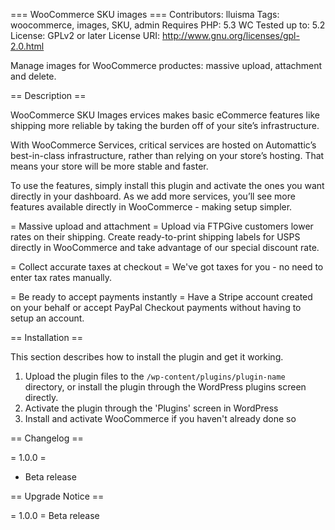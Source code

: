 === WooCommerce SKU images ===
Contributors: lluisma
Tags: woocommerce, images, SKU, admin
Requires PHP: 5.3
WC Tested up to: 5.2
License: GPLv2 or later
License URI: http://www.gnu.org/licenses/gpl-2.0.html

Manage images for WooCommerce productes: massive upload, attachment and delete.

== Description ==

WooCommerce SKU Images ervices makes basic eCommerce features like shipping more reliable by taking the burden off of your site’s infrastructure.

With WooCommerce Services, critical services are hosted on Automattic’s best-in-class infrastructure, rather than relying on your store’s hosting. That means your store will be more stable and faster.

To use the features, simply install this plugin and activate the ones you want directly in your dashboard. As we add more services, you’ll see more features available directly in WooCommerce - making setup simpler.

= Massive upload and attachment =
Upload via FTPGive customers lower rates on their shipping. Create ready-to-print shipping labels for USPS directly in WooCommerce and take advantage of our special discount rate.

= Collect accurate taxes at checkout =
We've got taxes for you - no need to enter tax rates manually.

= Be ready to accept payments instantly =
Have a Stripe account created on your behalf or accept PayPal Checkout payments without having to setup an account.

== Installation ==

This section describes how to install the plugin and get it working.

1. Upload the plugin files to the `/wp-content/plugins/plugin-name` directory, or install the plugin through the WordPress plugins screen directly.
1. Activate the plugin through the 'Plugins' screen in WordPress
1. Install and activate WooCommerce if you haven't already done so

<!-- 
== Frequently Asked Questions ==

= Where can I see the source code for this plugin? =

The source code is freely available [in GitHub](https://github.com/Automattic/woocommerce-services).

-->

<!--
== Screenshots ==

1. Buying a USPS shipping label for an order
2. Setting up custom packages
3. Selecting your preferred payment method
4. Enabling automated taxes
5. Creating a Stripe account from the setup wizard
6. Checking on the health of WooCommerce Services
7. Checking and exporting the label purchase reports
-->

== Changelog ==

= 1.0.0 =
* Beta release

== Upgrade Notice ==

= 1.0.0 =
Beta release
